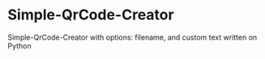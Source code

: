 # Simple-QrCode-Creator
Simple-QrCode-Creator with options: filename, and custom text written on Python
